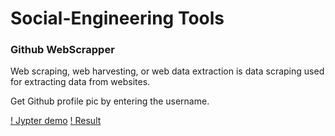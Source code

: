 # Social-Engineering Tools

### Github WebScrapper
Web scraping, web harvesting, or web data extraction is data scraping used for extracting data from websites. 

Get Github profile pic by entering the username.

[! Jypter demo]()
[! Result]()
